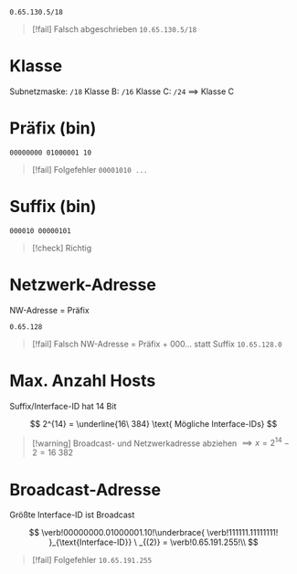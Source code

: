 ```
0.65.130.5/18
```

> [!fail] Falsch abgeschrieben
> `10.65.130.5/18`

# Klasse

Subnetzmaske: `/18`
Klasse B: `/16`
Klasse C: `/24`
$\implies$ Klasse C

# Präfix (bin)

```
00000000 01000001 10
```

> [!fail] Folgefehler
> `00001010 ...`

# Suffix (bin)

```
000010 00000101
```

> [!check] Richtig

# Netzwerk-Adresse

NW-Adresse = Präfix

```
0.65.128
```

> [!fail] Falsch
> NW-Adresse = Präfix + 000... statt Suffix
> `10.65.128.0`

# Max. Anzahl Hosts

Suffix/Interface-ID hat 14 Bit

$$
2^{14} = \underline{16\ 384} \text{ Mögliche Interface-IDs}
$$

> [!warning] Broadcast- und Netzwerkadresse abziehen
> $\implies x = 2^{14} - 2 = 16\ 382$

# Broadcast-Adresse

Größte Interface-ID ist Broadcast

$$
\verb!00000000.01000001.10!\underbrace{
	\verb!111111.11111111!
}_{\text{Interface-ID}} \ _{(2)} =  \verb!0.65.191.255!\\
$$


> [!fail] Folgefehler
> `10.65.191.255`
